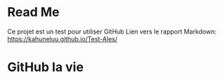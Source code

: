 
# Read Me

Ce projet est un test pour utiliser GitHub
Lien vers le rapport Markdown: https://kahuneluu.github.io/Test-Ales/

# GitHub la vie

